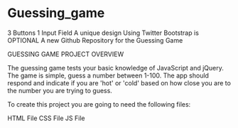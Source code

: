 # Guessing_game

3 Buttons
1 Input Field
A unique design
Using Twitter Bootstrap is OPTIONAL
A new Github Repository for the Guessing Game



GUESSING GAME PROJECT OVERVIEW

The guessing game tests your basic knowledge of JavaScript and jQuery. The game is simple, guess a number between 1-100. The app should respond and indicate if you are 'hot' or 'cold' based on how close you are to the number you are trying to guess.

To​ create this project you are going to need the following files:

HTML File
CSS File
JS File

